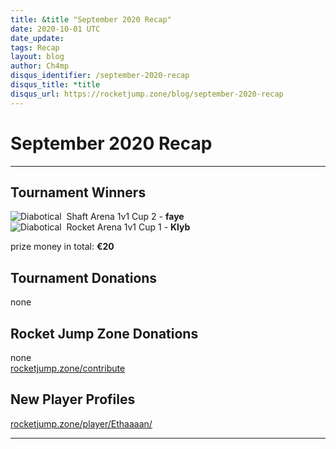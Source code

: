 ```yaml
---
title: &title "September 2020 Recap"
date: 2020-10-01 UTC
date_update:
tags: Recap
layout: blog
author: Ch4mp
disqus_identifier: /september-2020-recap
disqus_title: *title
disqus_url: https://rocketjump.zone/blog/september-2020-recap
---
```


<h1 class="w3-center">September 2020 Recap</h1>

<hr>

## Tournament Winners

<img src="../../images/diabotical-icon.png" alt="Diabotical">&nbsp; Shaft Arena 1v1 Cup 2 - **faye**  
<img src="../../images/diabotical-icon.png" alt="Diabotical">&nbsp; Rocket Arena 1v1 Cup 1 - **Klyb**  

prize money in total: **€20**  

## Tournament Donations

none  


## Rocket Jump Zone Donations
none  
<a href="https://rocketjump.zone/contribute" target="_blank">rocketjump.zone/contribute</a>

## New Player Profiles

<a href="https://rocketjump.zone/player/loserhoss/" target="_blank">rocketjump.zone/player/Ethaaaan/</a>  


<hr>
